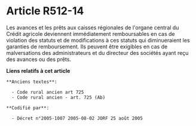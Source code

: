 # Article R512-14

Les avances et les prêts aux caisses régionales de l'organe central du Crédit agricole deviennent immédiatement remboursables
en cas de violation des statuts et de modifications à ces statuts qui diminueraient les garanties de remboursement. Ils
peuvent être exigibles en cas de malversations des administrateurs et du directeur des sociétés ayant reçu des avances ou des
prêts.

**Liens relatifs à cet article**

	**Anciens textes**:

	  - Code rural ancien art 725
	  - Code rural ancien - art. 725 (Ab)

	**Codifié par**:

	  - Décret n°2005-1007 2005-08-02 JORF 25 août 2005
